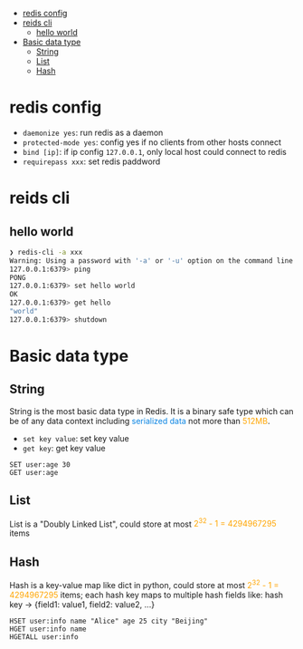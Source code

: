 - [redis config](#redis-config)
- [reids cli](#reids-cli)
  - [hello world](#hello-world)
- [Basic data type](#basic-data-type)
  - [String](#string)
  - [List](#list)
  - [Hash](#hash)

# redis config

- `daemonize yes`: run redis as a daemon
- `protected-mode yes`: config yes if no clients from other hosts connect
- `bind [ip]`: if ip config `127.0.0.1`, only local host could connect to redis
- `requirepass xxx`: set redis paddword

# reids cli

## hello world

```bash
❯ redis-cli -a xxx
Warning: Using a password with '-a' or '-u' option on the command line interface may not be safe.
127.0.0.1:6379> ping
PONG
127.0.0.1:6379> set hello world
OK
127.0.0.1:6379> get hello
"world"
127.0.0.1:6379> shutdown
```

# Basic data type

## String

String is the most basic data type in Redis. It is a binary safe type which can be of any data context including <font color="#0984e3">serialized data</font> not more than <font color="orange">512MB</font>.

- `set key value`: set key value
- `get key`: get key value
```redis
SET user:age 30
GET user:age
```

## List

List is a "Doubly Linked List", could store at most <font color="orange">2<sup>32</sup> - 1 = 4294967295</font> items

## Hash

Hash is a key-value map like dict in python, could store at most <font color="orange">2<sup>32</sup> - 1 = 4294967295</font> items;
each hash key maps to multiple hash fields like:  hash key -> {field1: value1, field2: value2, ...}

```redis
HSET user:info name "Alice" age 25 city "Beijing"
HGET user:info name
HGETALL user:info
```